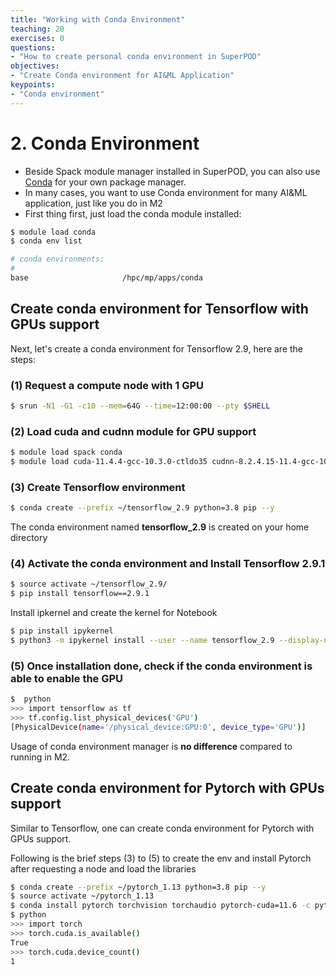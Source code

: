 ```yaml
---
title: "Working with Conda Environment"
teaching: 20
exercises: 0
questions:
- "How to create personal conda environment in SuperPOD"
objectives:
- "Create Conda environment for AI&ML Application"
keypoints:
- "Conda environment"
---
```

# 2. Conda Environment
 
- Beside Spack module manager installed in SuperPOD, you can also use [Conda](https://conda.io/) for your own package manager.
- In many cases, you want to use Conda environment for many AI&ML application, just like you do in M2
- First thing first, just load the conda module installed:

```bash
$ module load conda
$ conda env list

# conda environments:
#
base                     /hpc/mp/apps/conda
```

## Create conda environment for Tensorflow with GPUs support

Next, let's create a conda environment for Tensorflow 2.9, here are the steps:

### (1) Request a compute node with 1 GPU

```bash
$ srun -N1 -G1 -c10 --mem=64G --time=12:00:00 --pty $SHELL
```

### (2) Load cuda and cudnn module for GPU support

```bash
$ module load spack conda
$ module load cuda-11.4.4-gcc-10.3.0-ctldo35 cudnn-8.2.4.15-11.4-gcc-10.3.0-eluwegp
```

### (3) Create Tensorflow environment

```bash
$ conda create --prefix ~/tensorflow_2.9 python=3.8 pip --y
```

The conda environment named **tensorflow_2.9** is created on your home directory

### (4) Activate the conda environment and Install Tensorflow 2.9.1

```bash
$ source activate ~/tensorflow_2.9/  
$ pip install tensorflow==2.9.1
```

Install ipkernel and create the kernel for Notebook

```bash
$ pip install ipykernel
$ python3 -m ipykernel install --user --name tensorflow_2.9 --display-name TensorflowGPU29
```

### (5) Once installation done, check if the conda environment is able to enable the GPU

```bash
$  python
>>> import tensorflow as tf
>>> tf.config.list_physical_devices('GPU')
[PhysicalDevice(name='/physical_device:GPU:0', device_type='GPU')]
```

Usage of conda environment manager is **no difference** compared to running in M2.

## Create conda environment for Pytorch with GPUs support

Similar to Tensorflow, one can create conda environment for Pytorch with GPUs support.

Following is the brief steps (3) to (5) to create the env and install Pytorch after requesting a node and load the libraries

```bash
$ conda create --prefix ~/pytorch_1.13 python=3.8 pip --y
$ source activate ~/pytorch_1.13
$ conda install pytorch torchvision torchaudio pytorch-cuda=11.6 -c pytorch -c nvidia
$ python
>>> import torch 
>>> torch.cuda.is_available()
True
>>> torch.cuda.device_count()
1
```


